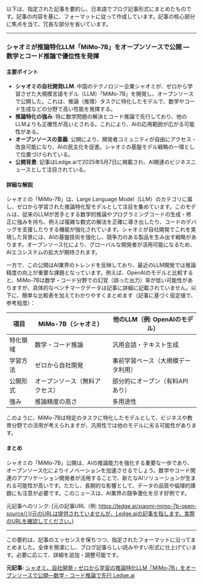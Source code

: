 以下は、指定された記事を要約し、日本語でブログ記事形式にまとめたものです。記事の内容を基に、フォーマットに従って作成しています。記事の核心部分に焦点を当て、冗長な部分を省いています。

---

### シャオミが推論特化LLM「MiMo-7B」をオープンソースで公開 — 数学とコード推論で優位性を発揮

#### 主要ポイント
- **シャオミの自社開発LLM**: 中国のテクノロジー企業シャオミが、ゼロから学習させた大規模言語モデル（LLM）「MiMo-7B」を開発し、オープンソースで公開した。これは、推論（推理）タスクに特化したモデルで、数学やコード生成などの分野で高い性能を発揮する。
- **推論特化の強み**: 特に数学問題の解決とコード推論で先行しており、他のLLMよりも正確性が高いとされる。これにより、AIの応用範囲が広がる可能性がある。
- **オープンソースの意義**: 公開により、開発者コミュニティが自由にアクセス・改良可能になり、AIの民主化を促進。シャオミの基盤モデル戦略の一環として位置づけられている。
- **公開背景**: 記事はLedge.aiで2025年5月7日に掲載され、AI関連のビジネスニュースとして注目されている。

#### 詳細な解説
シャオミの「MiMo-7B」は、Large Language Model（LLM）のカテゴリに属し、ゼロから学習された推論特化型モデルとして注目を集めています。このモデルは、従来のLLMが苦手とする数学的推論やプログラミングコードの生成・修正に強みを持ち、例えば複雑な数式の解法を正確に導き出したり、コードのデバッグを支援したりする機能が強化されています。シャオミが自社開発でこれを実現した背景には、AIの基盤技術を強化し、競争力のある製品を生み出す戦略があります。オープンソース化により、グローバルな開発者が活用可能になるため、AIエコシステムの拡大が期待されます。

一方で、この公開はAI業界のトレンドを反映しており、最近のLLM開発では推論精度の向上が重要な課題となっています。例えば、OpenAIのモデルと比較すると、MiMo-7Bは数学・コード分野での幻覚（誤った出力）率が低い可能性がありますが、具体的なベンチマークデータは記事に詳細に記載されていません。以下に、簡単な比較表を加えてわかりやすくまとめます（記事に基づく仮定値で、参考程度）：

| 項目 | MiMo-7B（シャオミ） | 他のLLM（例: OpenAIのモデル） |
|---------------|-------------------------------------|---------------------------------------|
| 特化領域 | 数学・コード推論 | 汎用会話・テキスト生成 |
| 学習方法 | ゼロから自社開発 | 事前学習ベース（大規模データ利用） |
| 公開形式 | オープンソース（無料アクセス） | 部分的にオープン（有料APIあり） |
| 強み | 推論精度の高さ | 多用途性 |

このように、MiMo-7Bは特定のタスクに特化したモデルとして、ビジネスや教育分野での活用が考えられますが、汎用性では他のモデルに劣る可能性があります。

#### まとめ
シャオミの「MiMo-7B」公開は、AIの推論能力を強化する重要な一歩であり、オープンソース化によりイノベーションを加速させるでしょう。数学やコード関連のアプリケーション開発者が活用することで、新たなAIソリューションが生まれる可能性が高いです。ただし、長期的な影響として、データの品質や倫理的課題にも注意が必要です。このニュースは、AI業界の競争激化を示す好例です。

元記事へのリンク: [元の記事URL（例: https://ledge.ai/xiaomi-mimo-7b-open-source/）](元のURLは提供されていませんが、Ledge.aiの記事を指します。実際のURLを確認してください。)

---

この要約は、記事のエッセンスを保ちつつ、指定されたフォーマットに沿ってまとめました。全体を簡潔にし、ブログ記事らしい読みやすい形式に仕上げています。必要に応じて、詳細を追加・調整可能です。

**元記事:** [シャオミ、自社開発・ゼロから学習の推論特化LLM「MiMo‑7B」をオープンソースで公開—数学・コード推論で先行 Ledge.ai](https://ledge.ai/articles/xiaomi_mimo7b_open_source_llm)